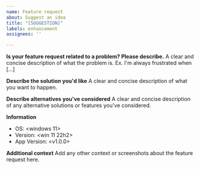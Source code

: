 ```yaml
---
name: Feature request
about: Suggest an idea
title: "[SUGGESTION]"
labels: enhancement
assignees: ''

---
```


**Is your feature request related to a problem? Please describe.**
A clear and concise description of what the problem is. Ex. I'm always frustrated when [...]

**Describe the solution you'd like**
A clear and concise description of what you want to happen.

**Describe alternatives you've considered**
A clear and concise description of any alternative solutions or features you've considered.

**Information**
- OS: <windows 11>
- Version: <win 11 22h2>
- App Version: <v1.0.0>

**Additional context**
Add any other context or screenshots about the feature request here.

